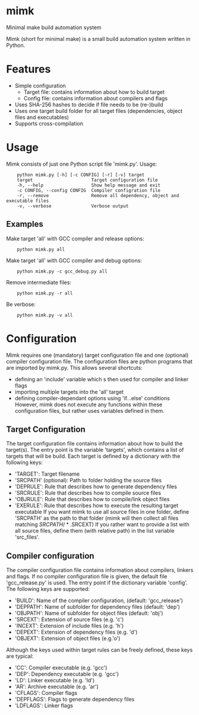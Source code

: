 # mimk
Minimal make build automation system

Mimk (short for minimal make) is a small build automation system written in Python.

# Features
* Simple configuration
    * Target file: contains information about how to build target
    * Config file: contains information about compilers and flags
* Uses SHA-256 hashes to decide if file needs to be (re-)build
* Uses one target build folder for all target files (dependencies, object files and executables)
* Supports cross-compilation

# Usage
Mimk consists of just one Python script file 'mimk.py'.
Usage:
```
    python mimk.py [-h] [-c CONFIG] [-r] [-v] target
    target                      Target configuration file
    -h, --help                  Show help message and exit
    -c CONFIG, --config CONFIG  Compiler configration file
    -r, --remove                Remove all dependency, object and executable files
    -v, --verbose               Verbose output
```

## Examples
Make target 'all' with GCC compiler and release options:
```
    python mimk.py all
```
Make target 'all' with GCC compiler and debug options:
```
    python mimk.py -c gcc_debug.py all
```
Remove intermediate files:
```
    python mimk.py -r all
```
Be verbose:
```
    python mimk.py -v all
```

# Configuration
Mimk requires one (mandatory) target configuration file and one (optional) compiler configuration file.
The configuration files are python programs that are imported by mimk.py.
This allows several shortcuts:
* defining an 'include' variable which s then used for compiler and linker flags
* importing multiple targets into the 'all' target
* defining compiler-dependant options using 'if...else' conditions
However, mimk does not execute any functions within these configuration files, but rather uses variables defined in them.

## Target Configuration
The target configuration file contains information about how to build the target(s).
The entry point is the variable 'targets', which contains a list of targets that will be build.
Each target is defined by a dictionary with the following keys:
* 'TARGET':  Target filename
* 'SRCPATH' (optional): Path to folder holding the source files 
* 'DEPRULE': Rule that describes how to generate dependency files
* 'SRCRULE': Rule that describes how to compile source files 
* 'OBJRULE': Rule that describes how to compile/link object files
* 'EXERULE': Rule that describes how to execute the resulting target executable
If you want mimk to use all source files in one folder, define 'SRCPATH' as the path to that folder (mimk will then collect all files matching $SRCPATH/*.$SRCEXT)
If you rather want to provide a list with all source files, define them (with relative path) in the list variable 'src_files'.

## Compiler configuration
The compiler configuration file contains information about compilers, linkers and flags.
If no compiler configuration file is given, the default file 'gcc_release.py' is used.
The entry point if the dictionary variable 'config'.
The following keys are supported:
* 'BUILD':   Name of the compiler configuration, (default: 'gcc_release')
* 'DEPPATH': Name of subfolder for dependency files (default: 'dep')
* 'OBJPATH': Name of subfolder for object files (default: 'obj')
* 'SRCEXT':  Extension of source files (e.g. 'c')
* 'INCEXT':  Extension of include files (e.g. 'h')
* 'DEPEXT':  Extension of dependency files (e.g. 'd')
* 'OBJEXT':  Extension of object files (e.g.'o')

Although the keys used within target rules can be freely defined, these keys are typical:
* 'CC':       Compiler executable (e.g. 'gcc')
* 'DEP':      Dependency executable (e.g. 'gcc')
* 'LD':       Linker executable (e.g. 'ld')
* 'AR':       Archive executable (e.g. 'ar')
* 'CFLAGS':   Compiler flags
* 'DEPFLAGS': Flags to generate dependency files
* 'LDFLAGS':  Linker flags
